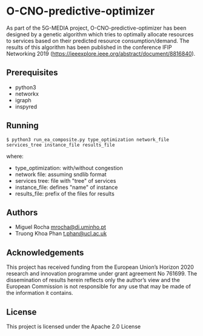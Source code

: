 # O-CNO-predictive-optimizer
As part of the 5G-MEDIA project, O-CNO-predictive-optimizer has been designed by a genetic algorithm which tries to optimally allocate resources to services based on their predicted resource consumption/demand. The results of this algorithm has been published in the conference IFIP Networking 2019 (https://ieeexplore.ieee.org/abstract/document/8816840).
## Prerequisites  
- python3
- networkx
- igraph
- inspyred
## Running
```
$ python3 run_ea_composite.py type_optimization network_file services_tree instance_file results_file
```
where:
- type_optimization: with/without congestion
- network file: assuming sndlib format
- services tree: file with "tree" of services
- instance_file: defines "name" of instance
- results_file: prefix of the files for results
## Authors
- Miguel Rocha mrocha@di.uminho.pt 
- Truong Khoa Phan t.phan@ucl.ac.uk
## Acknowledgements
This project has received funding from the European Union’s Horizon 2020 research and innovation programme under grant agreement No 761699. The dissemination of results herein reflects only the author’s view and the European Commission is not responsible for any use that may be made of the information it contains.
## License
This project is licensed under the Apache 2.0 License
